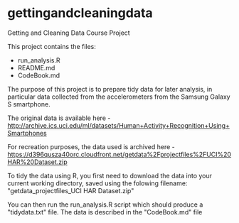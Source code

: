 # gettingandcleaningdata
Getting and Cleaning Data Course Project

This project contains the files:
  - run_analysis.R
  - README.md
  - CodeBook.md
 
The purpose of this project is to prepare tidy data for later analysis, in particular data collected from the accelerometers from the Samsung Galaxy S smartphone.

The original data is available here - http://archive.ics.uci.edu/ml/datasets/Human+Activity+Recognition+Using+Smartphones

For recreation purposes, the data used is archived here - https://d396qusza40orc.cloudfront.net/getdata%2Fprojectfiles%2FUCI%20HAR%20Dataset.zip

To tidy the data using R, you first need to download the data into your current working directory, saved using the folowing filename: "getdata_projectfiles_UCI HAR Dataset.zip"

You can then run the run_analysis.R script which should produce a "tidydata.txt" file. The data is described in the "CodeBook.md" file
